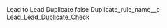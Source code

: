 <?xml version="1.0" encoding="UTF-8"?>
<CustomMetadata xmlns="http://soap.sforce.com/2006/04/metadata" xmlns:xsi="http://www.w3.org/2001/XMLSchema-instance" xmlns:xsd="http://www.w3.org/2001/XMLSchema">
    <label>Lead to Lead Duplicate</label>
    <protected>false</protected>
    <values>
        <field>Duplicate_rule_name__c</field>
        <value xsi:type="xsd:string">Lead_Lead_Duplicate_Check</value>
    </values>
</CustomMetadata>

